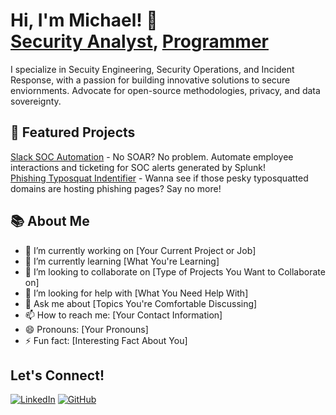 <h1>Hi, I'm Michael! 👋<br><a href="https://www.linkedin.com/in/m-wentz/">Security Analyst</a>, <a href="https://github.com/m-wentz">Programmer</a></h1>

I specialize in Secuity Engineering, Security Operations, and Incident Response, with a passion for building innovative solutions to secure enviornments. Advocate for open-source methodologies, privacy, and data sovereignty.

<h2>🚀 Featured Projects</h2>

[Slack SOC Automation](https://github.com/joshmadakor1/Algorithms-Practice) - No SOAR? No problem. Automate employee interactions and ticketing for SOC alerts generated by Splunk!<br>
[Phishing Typosquat Indentifier](https://github.com/joshmadakor1/Algorithms-Practice) - Wanna see if those pesky typosquatted domains are hosting phishing pages? Say no more!

<h2>📚 About Me</h2>

- 🔭 I’m currently working on [Your Current Project or Job]
- 🌱 I’m currently learning [What You're Learning]
- 👯 I’m looking to collaborate on [Type of Projects You Want to Collaborate on]
- 🤔 I’m looking for help with [What You Need Help With]
- 💬 Ask me about [Topics You're Comfortable Discussing]
- 📫 How to reach me: [Your Contact Information]
- 😄 Pronouns: [Your Pronouns]
- ⚡ Fun fact: [Interesting Fact About You]




<h2>Let's Connect!</h2>

[![LinkedIn](https://github.com/gauravghongde/social-icons/blob/master/SVG/White/LinkedIN_white.svg)](https://www.linkedin.com/in/m-wentz)
[![GitHub](https://github.com/gauravghongde/social-icons/blob/master/SVG/White/Github_white.svg)](https://github.com/m-wentz)


<!--
**m-wentz/m-wentz** is a ✨ _special_ ✨ repository because its `README.md` (this file) appears on your GitHub profile.


Here are some ideas to get you started:

- 🔭 I’m currently working on ...
- 🌱 I’m currently learning ...
- 👯 I’m looking to collaborate on ...
- 🤔 I’m looking for help with ...
- 💬 Ask me about ...
- 📫 How to reach me: ...
- 😄 Pronouns: ...
- ⚡ Fun fact: ...
-->
